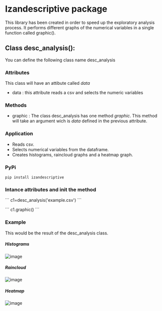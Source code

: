 Izandescriptive package
====

This library has been created in order to speed up the exploratory analysis process. It performs different graphs of the numerical variables in a single function called graphic().

## Class desc_analysis():

You can define the following class name desc_analysis

### Attributes

This class will have an attibute called *data*

- data : this attribute reads a csv and selects the numeric variables

### Methods

- graphic : The class desc_analysis has one method *graphic*. This method will take an argument wich is *data* defined in the previous attribute.

### Application

- Reads csv.
- Selects numerical variables from the dataframe.
- Creates histograms, raincloud graphs and a heatmap graph.

### PyPi

``` pip install izandescriptive ```

### Intance attributes and init the method

´´´ c1=desc_analysis('example.csv') ```

´´´ c1.graphic() ´´´

### Example
This would be the result of the desc_analysis class.

##### Histograms

![image](https://user-images.githubusercontent.com/64251072/197811387-d3f2e3f0-d28d-4332-ae28-fe35685f82be.png)

##### Raincloud

![image](https://user-images.githubusercontent.com/64251072/197811919-e4f5801a-07d0-4d27-af8d-ee427e882943.png)

##### Heatmap

![image](https://user-images.githubusercontent.com/64251072/197812131-81e48d49-ed32-4dc5-8328-e4980d4448fb.png)

